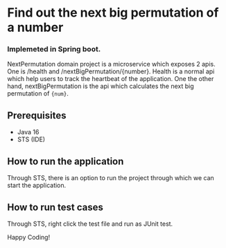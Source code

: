 # Find out the next big permutation of a number
### Implemeted in Spring boot.

NextPermutation domain project is a microservice which exposes 2 apis. One is /health and /nextBigPermutation/{number}. Health is a normal api which help users to track the heartbeat of the application. One the other hand, nextBigPermutation is the api which calculates the next big permutation of `{num}`.

## Prerequisites
* Java 16
* STS (IDE)

## How to run the application
Through STS, there is an option to run the project through which we can start the application.

## How to run test cases
Through STS, right click the test file and run as JUnit test.

Happy Coding!
